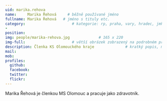```yaml
---
uid: marika.rehova
name:     Marika Řehová     # běžně používané jméno
fullname: Marika Řehová   # jméno s tituly etc.
category:                     # kategorie: rp, praha, vary, hradec, jmk, senat
- 
position: 
img: people/marika-rehova.jpg             # 165 x 220
img-full:                     # větší obrázek zobrazený na podrobném profilu
description: Členka KS Olomouckého kraje              # kratký popis, max 160 znaků
mail: 
mob: 
profiles:
  github:
  facebook: 
  twitter:         
  flickr: 
---
```

Marika Řehová je členkou MS Olomouc a pracuje jako zdravotník.
